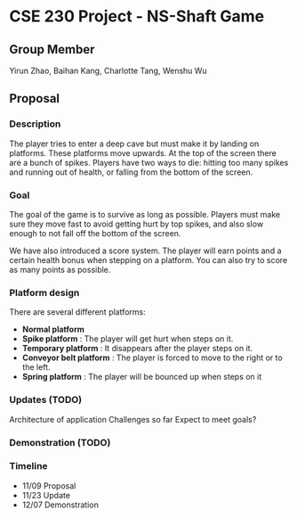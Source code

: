 # CSE 230 Project - NS-Shaft Game
## Group Member
Yirun Zhao, Baihan Kang, Charlotte Tang, Wenshu Wu

## Proposal
### Description 

The player tries to enter a deep cave but must make it by landing on platforms. These platforms move upwards. At the top of the screen there are a bunch of spikes. Players have two ways to die: hitting too many spikes and running out of health, or falling from the bottom of the screen.

### Goal

The goal of the game is to survive as long as possible. Players must make sure they move fast to avoid getting hurt by top spikes, and also slow enough to not fall off the bottom of the screen.

We have also introduced a score system. The player will earn points and a certain health bonus  when stepping on a platform. You can also try to score as many points as possible.

### Platform design
There are several different platforms:
* **Normal platform**
* **Spike platform** : The player will get hurt when steps on it.
* **Temporary platform** : It disappears after the player steps on it.
* **Conveyor belt platform** : The player is forced to move to the right or to the left.
* **Spring platform** : The player will be bounced up when steps on it

### Updates (TODO)

Architecture of application
Challenges so far
Expect to meet goals?

### Demonstration (TODO)


### Timeline
* 11/09 Proposal
* 11/23 Update
* 12/07 Demonstration

